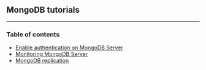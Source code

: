 ## MongoDB tutorials
-----
### Table of contents
* [Enable authentication on MongoDB Server](https://github.com/sonusathyadas/mongodb/blob/master/enable_auth_mongodb.md)
* [Monitoring MongoDB Server](https://github.com/sonusathyadas/mongodb/blob/master/monitoring_mongodb.md)
* [MongoDB replication](https://github.com/sonusathyadas/mongodb/blob/master/replication.md)